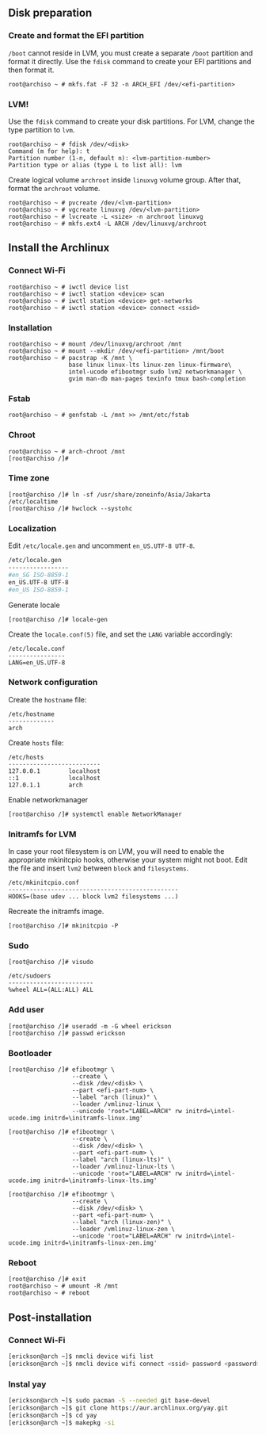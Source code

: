 ## Disk preparation

### Create and format the EFI partition

`/boot` cannot reside in LVM, you must create a separate `/boot` partition and format it directly. Use the `fdisk` command to create your EFI partitions and then format it.

```
root@archiso ~ # mkfs.fat -F 32 -n ARCH_EFI /dev/<efi-partition>
```

### LVM!

Use the `fdisk` command to create your disk partitions. For LVM, change the type partition to `lvm`.

```
root@archiso ~ # fdisk /dev/<disk>
Command (m for help): t
Partition number (1-n, default n): <lvm-partition-number>
Partition type or alias (type L to list all): lvm
```

Create logical volume `archroot` inside `linuxvg` volume group. After that, format the `archroot` volume.

```
root@archiso ~ # pvcreate /dev/<lvm-partition>
root@archiso ~ # vgcreate linuxvg /dev/<lvm-partition>
root@archiso ~ # lvcreate -L <size> -n archroot linuxvg
root@archiso ~ # mkfs.ext4 -L ARCH /dev/linuxvg/archroot
```

## Install the Archlinux

### Connect Wi-Fi

```
root@archiso ~ # iwctl device list
root@archiso ~ # iwctl station <device> scan
root@archiso ~ # iwctl station <device> get-networks
root@archiso ~ # iwctl station <device> connect <ssid>
```

### Installation

```
root@archiso ~ # mount /dev/linuxvg/archroot /mnt
root@archiso ~ # mount --mkdir /dev/<efi-partition> /mnt/boot
root@archiso ~ # pacstrap -K /mnt \
                 base linux linux-lts linux-zen linux-firmware\
                 intel-ucode efibootmgr sudo lvm2 networkmanager \
                 gvim man-db man-pages texinfo tmux bash-completion
```

### Fstab

```
root@archiso ~ # genfstab -L /mnt >> /mnt/etc/fstab
```

### Chroot

```
root@archiso ~ # arch-chroot /mnt
[root@archiso /]#
```

### Time zone

```
[root@archiso /]# ln -sf /usr/share/zoneinfo/Asia/Jakarta /etc/localtime
[root@archiso /]# hwclock --systohc
```

### Localization

Edit `/etc/locale.gen` and uncomment `en_US.UTF-8 UTF-8`.

```bash
/etc/locale.gen
-----------------
#en_SG ISO-8859-1
en_US.UTF-8 UTF-8
#en_US ISO-8859-1
```

Generate locale

```
[root@archiso /]# locale-gen
```

Create the `locale.conf(5)` file, and set the `LANG` variable accordingly:

```
/etc/locale.conf
----------------
LANG=en_US.UTF-8
```

### Network configuration

Create the `hostname` file:

```
/etc/hostname
-------------
arch
```

Create `hosts` file:

```
/etc/hosts
--------------------------
127.0.0.1        localhost
::1              localhost
127.0.1.1        arch
```

Enable networkmanager

```
[root@archiso /]# systemctl enable NetworkManager
```

### Initramfs for LVM

In case your root filesystem is on LVM, you will need to enable the appropriate mkinitcpio hooks, otherwise your system might not boot. Edit the file and insert `lvm2` between `block` and `filesystems`.

```
/etc/mkinitcpio.conf
------------------------------------------------
HOOKS=(base udev ... block lvm2 filesystems ...)
```

Recreate the initramfs image.

```
[root@archiso /]# mkinitcpio -P
```

### Sudo

```
[root@archiso /]# visudo

/etc/sudoers
------------------------
%wheel ALL=(ALL:ALL) ALL
```

### Add user

```
[root@archiso /]# useradd -m -G wheel erickson
[root@archiso /]# passwd erickson
```

### Bootloader

```
[root@archiso /]# efibootmgr \
                  --create \
                  --disk /dev/<disk> \
                  --part <efi-part-num> \
                  --label "arch (linux)" \
                  --loader /vmlinuz-linux \
                  --unicode 'root="LABEL=ARCH" rw initrd=\intel-ucode.img initrd=\initramfs-linux.img'

[root@archiso /]# efibootmgr \
                  --create \
                  --disk /dev/<disk> \
                  --part <efi-part-num> \
                  --label "arch (linux-lts)" \
                  --loader /vmlinuz-linux-lts \
                  --unicode 'root="LABEL=ARCH" rw initrd=\intel-ucode.img initrd=\initramfs-linux-lts.img'

[root@archiso /]# efibootmgr \
                  --create \
                  --disk /dev/<disk> \
                  --part <efi-part-num> \
                  --label "arch (linux-zen)" \
                  --loader /vmlinuz-linux-zen \
                  --unicode 'root="LABEL=ARCH" rw initrd=\intel-ucode.img initrd=\initramfs-linux-zen.img'
```

### Reboot

```
[root@archiso /]# exit
root@archiso ~ # umount -R /mnt
root@archiso ~ # reboot
```

## Post-installation

### Connect Wi-Fi

```bash
[erickson@arch ~]$ nmcli device wifi list
[erickson@arch ~]$ nmcli device wifi connect <ssid> password <password>
```

### Instal yay

```bash
[erickson@arch ~]$ sudo pacman -S --needed git base-devel
[erickson@arch ~]$ git clone https://aur.archlinux.org/yay.git
[erickson@arch ~]$ cd yay
[erickson@arch ~]$ makepkg -si
```
